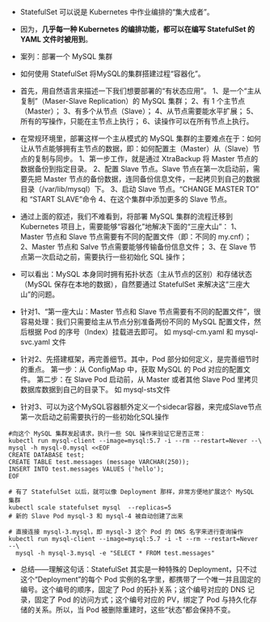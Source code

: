 
- StatefulSet 可以说是 Kubernetes 中作业编排的“集大成者”。 
- 因为，**几乎每一种 Kubernetes 的编排功能，都可以在编写 StatefulSet 的 YAML 文件时被用到**。 
- 案列：部署一个 MySQL 集群
- 如何使用 StatefulSet 将MySQL的集群搭建过程“容器化”。
- 首先，用自然语言来描述一下我们想要部署的“有状态应用”。
1、是一个“主从复制”（Maser-Slave Replication）的 MySQL 集群；
2、有 1 个主节点（Master）；
3、有多个从节点（Slave）；
4、从节点需要能水平扩展；
5、所有的写操作，只能在主节点上执行；
6、读操作可以在所有节点上执行。



- 在常规环境里，部署这样一个主从模式的 MySQL 集群的主要难点在于：如何让从节点能够拥有主节点的数据，即：如何配置主（Master）从（Slave）节点的复制与同步。
1、第一步工作，就是通过 XtraBackup 将 Master 节点的数据备份到指定目录。
2、配置 Slave 节点。Slave 节点在第一次启动前，需要先把 Master 节点的备份数据，连同备份信息文件，一起拷贝到自己的数据目录（/var/lib/mysql）下。
3、启动 Slave 节点。“CHANGE MASTER TO” 和 “START SLAVE”命令
4、在这个集群中添加更多的 Slave 节点。
- 通过上面的叙述，我们不难看到，将部署 MySQL 集群的流程迁移到 Kubernetes 项目上，需要能够“容器化”地解决下面的“三座大山”：
1、Master 节点和 Slave 节点需要有不同的配置文件（即：不同的 my.cnf）；
2、Master 节点和 Salve 节点需要能够传输备份信息文件；
3、在 Slave 节点第一次启动之前，需要执行一些初始化 SQL 操作；

- 可以看出：MySQL 本身同时拥有拓扑状态（主从节点的区别）和存储状态（MySQL 保存在本地的数据），自然要通过 StatefulSet 来解决这“三座大山”的问题。

- 针对1、“第一座大山：Master 节点和 Slave 节点需要有不同的配置文件”，很容易处理：我们只需要给主从节点分别准备两份不同的 MySQL 配置文件，然后根据 Pod 的序号（Index）挂载进去即可。
如 mysql-cm.yaml 和 mysql-svc.yaml 文件
- 针对2、先搭建框架，再完善细节。其中，Pod 部分如何定义，是完善细节时的重点。
  第一步：从 ConfigMap 中，获取 MySQL 的 Pod 对应的配置文件。
  第二步：在 Slave Pod 启动前，从 Master 或者其他 Slave Pod 里拷贝数据库数据到自己的目录下。
如 mysql-sts文件
- 针对3、可以为这个MySQL容器额外定义一个sidecar容器，来完成Slave节点第一次启动之前需要执行的一些初始化SQL操作

```shell
#向这个 MySQL 集群发起请求，执行一些 SQL 操作来验证它是否正常：
kubectl run mysql-client --image=mysql:5.7 -i --rm --restart=Never --\
mysql -h mysql-0.mysql <<EOF
CREATE DATABASE test;
CREATE TABLE test.messages (message VARCHAR(250));
INSERT INTO test.messages VALUES ('hello');
EOF

# 有了 StatefulSet 以后，就可以像 Deployment 那样，非常方便地扩展这个 MySQL 集群
kubectl scale statefulset mysql  --replicas=5
# 新的 Slave Pod mysql-3 和 mysql-4 被自动创建了出来

# 直接连接 mysql-3.mysql，即 mysql-3 这个 Pod 的 DNS 名字来进行查询操作
kubectl run mysql-client --image=mysql:5.7 -i -t --rm --restart=Never --\
  mysql -h mysql-3.mysql -e "SELECT * FROM test.messages"
```


- 总结——理解这句话：StatefulSet 其实是一种特殊的 Deployment，只不过这个“Deployment”的每个 Pod 实例的名字里，都携带了一个唯一并且固定的编号。这个编号的顺序，固定了 Pod 的拓扑关系；这个编号对应的 DNS 记录，固定了 Pod 的访问方式；这个编号对应的 PV，绑定了 Pod 与持久化存储的关系。所以，当 Pod 被删除重建时，这些“状态”都会保持不变。
